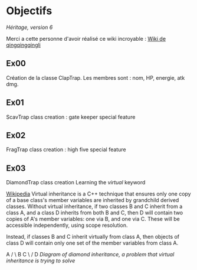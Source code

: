# Objectifs

*Héritage, version 6*

Merci a cette personne d'avoir réalisé ce wiki incroyable : [Wiki de qingqingqingli](https://github.com/qingqingqingli/CPP/tree/main/module03)

## Ex00
Création de la classe ClapTrap. Les membres sont : nom, HP, energie, atk dmg.

## Ex01
ScavTrap class creation : gate keeper special feature

## Ex02
FragTrap class creation : high five special feature

## Ex03
DiamondTrap class creation
Learning the *virtual* keyword

[Wikipedia](https://en.wikipedia.org/wiki/Virtual_inheritance)
Virtual inheritance is a C++ technique that ensures only one copy of a base class's member variables are inherited by grandchild derived classes. Without virtual inheritance, if two classes B and C inherit from a class A, and a class D inherits from both B and C, then D will contain two copies of A's member variables: one via B, and one via C. These will be accessible independently, using scope resolution.

Instead, if classes B and C inherit virtually from class A, then objects of class D will contain only one set of the member variables from class A.

  A
 / \\
B   C
 \ /
  D
*Diagram of diamond inheritance, a problem that virtual inheritance is trying to solve*